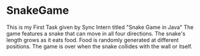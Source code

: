 # SnakeGame
This is my First Task given by Sync Intern titled "Snake Game in Java"
The game features a snake that can move in all four directions. The snake's length grows as it eats food. Food is randomly generated at different positions. The game is over when the snake collides with the wall or itself.
